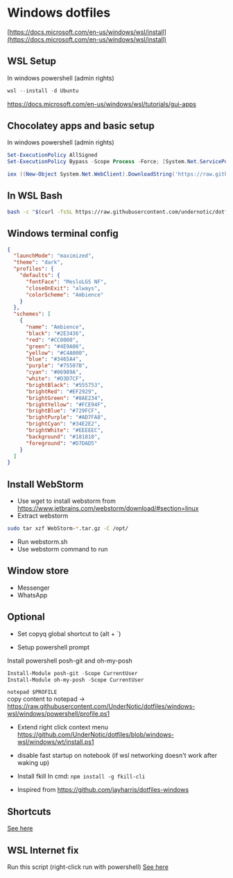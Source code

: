 # Windows dotfiles

[https://docs.microsoft.com/en-us/windows/wsl/install](https://docs.microsoft.com/en-us/windows/wsl/install)

## WSL Setup

In windows powershell (admin rights)

```powershell
wsl --install -d Ubuntu
```

https://docs.microsoft.com/en-us/windows/wsl/tutorials/gui-apps

## Chocolatey apps and basic setup

In windows powershell (admin rights)

```powershell
Set-ExecutionPolicy AllSigned
Set-ExecutionPolicy Bypass -Scope Process -Force; [System.Net.ServicePointManager]::SecurityProtocol = [System.Net.ServicePointManager]::SecurityProtocol -bor 3072; iex ((New-Object System.Net.WebClient).DownloadString('https://chocolatey.org/install.ps1'))
```

```powershell
iex ((New-Object System.Net.WebClient).DownloadString('https://raw.githubusercontent.com/UnderNotic/dotfiles/windows-wsl/windows/setup.ps1'))
```

## In WSL Bash

```bash
bash -c "$(curl -fsSL https://raw.githubusercontent.com/undernotic/dotfiles/windows-wsl/configure.sh)"
```

## Windows terminal config

```json
{
  "launchMode": "maximized",
  "theme": "dark",
  "profiles": {
    "defaults": {
      "fontFace": "MesloLGS NF",
      "closeOnExit": "always",
      "colorScheme": "Ambience"
    }
  },
  "schemes": [
    {
      "name": "Ambience",
      "black": "#2E3436",
      "red": "#CC0000",
      "green": "#4E9A06",
      "yellow": "#C4A000",
      "blue": "#3465A4",
      "purple": "#75507B",
      "cyan": "#06989A",
      "white": "#D3D7CF",
      "brightBlack": "#555753",
      "brightRed": "#EF2929",
      "brightGreen": "#8AE234",
      "brightYellow": "#FCE94F",
      "brightBlue": "#729FCF",
      "brightPurple": "#AD7FA8",
      "brightCyan": "#34E2E2",
      "brightWhite": "#EEEEEC",
      "background": "#181818",
      "foreground": "#D7DAD5"
    }
  ]
}
```

## Install WebStorm

- Use wget to install webstorm from https://www.jetbrains.com/webstorm/download/#section=linux
- Extract webstorm

```bash
sudo tar xzf WebStorm-*.tar.gz -C /opt/
```

- Run webstorm.sh
- Use webstorm command to run

## Window store

- Messenger
- WhatsApp

## Optional

- Set copyq global shortcut to (alt + `)

- Setup powershell prompt

Install powershell posh-git and oh-my-posh

```powershell
Install-Module posh-git -Scope CurrentUser
Install-Module oh-my-posh -Scope CurrentUser
```

`notepad $PROFILE`  
 copy content to notepad -> https://raw.githubusercontent.com/UnderNotic/dotfiles/windows-wsl/windows/powershell/profile.ps1

- Extend right click context menu https://github.com/UnderNotic/dotfiles/blob/windows-wsl/windows/wt/install.ps1

- disable fast startup on notebook (if wsl networking doesn't work after waking up)

- Install fkill
  In cmd: `npm install -g fkill-cli`

- Inspired from https://github.com/jayharris/dotfiles-windows

## Shortcuts

[See here](https://github.com/UnderNotic/dotfiles/blob/windows-wsl/CHEATSHEET.md)

## WSL Internet fix

Run this script (right-click run with powershell)
[See here](https://github.com/UnderNotic/dotfiles/blob/windows-wsl/windows/wsl-fix/WSL2-Net-Fix.ps1)
